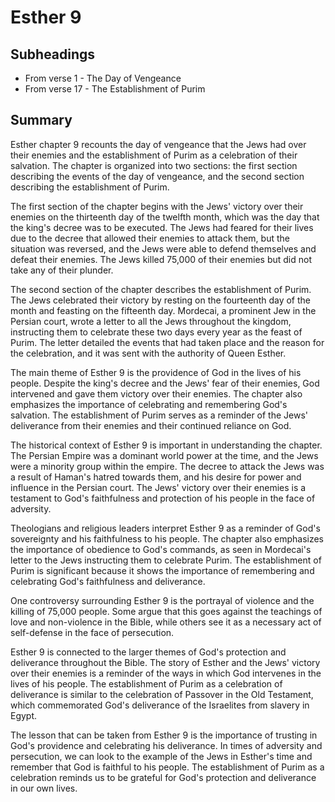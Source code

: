 # Esther 9

## Subheadings

* From verse 1 - The Day of Vengeance
* From verse 17 - The Establishment of Purim

## Summary

Esther chapter 9 recounts the day of vengeance that the Jews had over their enemies and the establishment of Purim as a celebration of their salvation. The chapter is organized into two sections: the first section describing the events of the day of vengeance, and the second section describing the establishment of Purim.

The first section of the chapter begins with the Jews' victory over their enemies on the thirteenth day of the twelfth month, which was the day that the king's decree was to be executed. The Jews had feared for their lives due to the decree that allowed their enemies to attack them, but the situation was reversed, and the Jews were able to defend themselves and defeat their enemies. The Jews killed 75,000 of their enemies but did not take any of their plunder.

The second section of the chapter describes the establishment of Purim. The Jews celebrated their victory by resting on the fourteenth day of the month and feasting on the fifteenth day. Mordecai, a prominent Jew in the Persian court, wrote a letter to all the Jews throughout the kingdom, instructing them to celebrate these two days every year as the feast of Purim. The letter detailed the events that had taken place and the reason for the celebration, and it was sent with the authority of Queen Esther.

The main theme of Esther 9 is the providence of God in the lives of his people. Despite the king's decree and the Jews' fear of their enemies, God intervened and gave them victory over their enemies. The chapter also emphasizes the importance of celebrating and remembering God's salvation. The establishment of Purim serves as a reminder of the Jews' deliverance from their enemies and their continued reliance on God.

The historical context of Esther 9 is important in understanding the chapter. The Persian Empire was a dominant world power at the time, and the Jews were a minority group within the empire. The decree to attack the Jews was a result of Haman's hatred towards them, and his desire for power and influence in the Persian court. The Jews' victory over their enemies is a testament to God's faithfulness and protection of his people in the face of adversity.

Theologians and religious leaders interpret Esther 9 as a reminder of God's sovereignty and his faithfulness to his people. The chapter also emphasizes the importance of obedience to God's commands, as seen in Mordecai's letter to the Jews instructing them to celebrate Purim. The establishment of Purim is significant because it shows the importance of remembering and celebrating God's faithfulness and deliverance.

One controversy surrounding Esther 9 is the portrayal of violence and the killing of 75,000 people. Some argue that this goes against the teachings of love and non-violence in the Bible, while others see it as a necessary act of self-defense in the face of persecution.

Esther 9 is connected to the larger themes of God's protection and deliverance throughout the Bible. The story of Esther and the Jews' victory over their enemies is a reminder of the ways in which God intervenes in the lives of his people. The establishment of Purim as a celebration of deliverance is similar to the celebration of Passover in the Old Testament, which commemorated God's deliverance of the Israelites from slavery in Egypt.

The lesson that can be taken from Esther 9 is the importance of trusting in God's providence and celebrating his deliverance. In times of adversity and persecution, we can look to the example of the Jews in Esther's time and remember that God is faithful to his people. The establishment of Purim as a celebration reminds us to be grateful for God's protection and deliverance in our own lives.